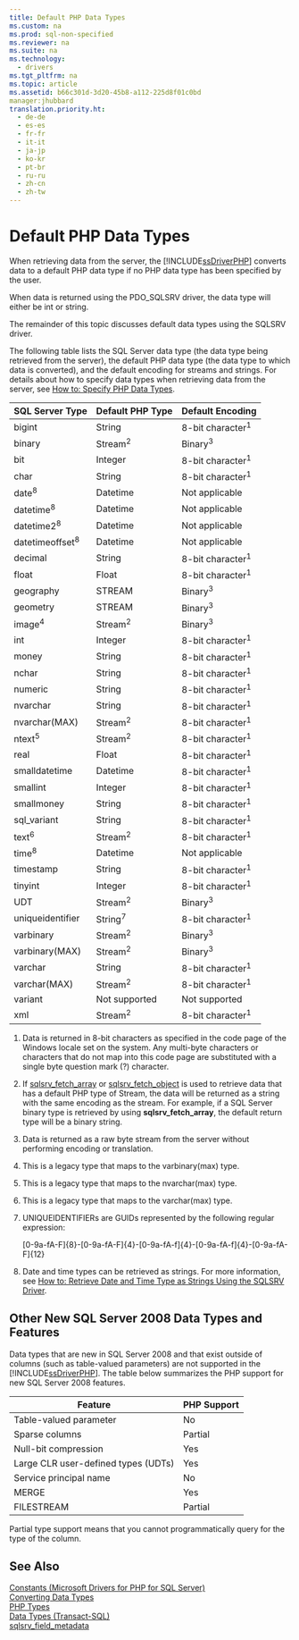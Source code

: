 ```yaml
---
title: Default PHP Data Types
ms.custom: na
ms.prod: sql-non-specified
ms.reviewer: na
ms.suite: na
ms.technology: 
  - drivers
ms.tgt_pltfrm: na
ms.topic: article
ms.assetid: b66c301d-3d20-45b8-a112-225d8f01c0bd
manager:jhubbard
translation.priority.ht: 
  - de-de
  - es-es
  - fr-fr
  - it-it
  - ja-jp
  - ko-kr
  - pt-br
  - ru-ru
  - zh-cn
  - zh-tw
---
```

# Default PHP Data Types
When retrieving data from the server, the [!INCLUDE[ssDriverPHP](../content/includes/ssDriverPHP_md.md)] converts data to a default PHP data type if no PHP data type has been specified by the user.  
  
When data is returned using the PDO\_SQLSRV driver, the data type will either be int or string.  
  
The remainder of this topic discusses default data types using the SQLSRV driver.  
  
The following table lists the SQL Server data type \(the data type being retrieved from the server\), the default PHP data type \(the data type to which data is converted\), and the default encoding for streams and strings. For details about how to specify data types when retrieving data from the server, see [How to: Specify PHP Data Types](../Topic/How%20to:%20Specify%20PHP%20Data%20Types.md).  
  
|SQL Server Type|Default PHP Type|Default Encoding|  
|-------------------|--------------------|--------------------|  
|bigint|String|8\-bit character<sup>1</sup>|  
|binary|Stream<sup>2</sup>|Binary<sup>3</sup>|  
|bit|Integer|8\-bit character<sup>1</sup>|  
|char|String|8\-bit character<sup>1</sup>|  
|date<sup>8</sup>|Datetime|Not applicable|  
|datetime<sup>8</sup>|Datetime|Not applicable|  
|datetime2<sup>8</sup>|Datetime|Not applicable|  
|datetimeoffset<sup>8</sup>|Datetime|Not applicable|  
|decimal|String|8\-bit character<sup>1</sup>|  
|float|Float|8\-bit character<sup>1</sup>|  
|geography|STREAM|Binary<sup>3</sup>|  
|geometry|STREAM|Binary<sup>3</sup>|  
|image<sup>4</sup>|Stream<sup>2</sup>|Binary<sup>3</sup>|  
|int|Integer|8\-bit character<sup>1</sup>|  
|money|String|8\-bit character<sup>1</sup>|  
|nchar|String|8\-bit character<sup>1</sup>|  
|numeric|String|8\-bit character<sup>1</sup>|  
|nvarchar|String|8\-bit character<sup>1</sup>|  
|nvarchar\(MAX\)|Stream<sup>2</sup>|8\-bit character<sup>1</sup>|  
|ntext<sup>5</sup>|Stream<sup>2</sup>|8\-bit character<sup>1</sup>|  
|real|Float|8\-bit character<sup>1</sup>|  
|smalldatetime|Datetime|8\-bit character<sup>1</sup>|  
|smallint|Integer|8\-bit character<sup>1</sup>|  
|smallmoney|String|8\-bit character<sup>1</sup>|  
|sql\_variant|String|8\-bit character<sup>1</sup>|  
|text<sup>6</sup>|Stream<sup>2</sup>|8\-bit character<sup>1</sup>|  
|time<sup>8</sup>|Datetime|Not applicable|  
|timestamp|String|8\-bit character<sup>1</sup>|  
|tinyint|Integer|8\-bit character<sup>1</sup>|  
|UDT|Stream<sup>2</sup>|Binary<sup>3</sup>|  
|uniqueidentifier|String<sup>7</sup>|8\-bit character<sup>1</sup>|  
|varbinary|Stream<sup>2</sup>|Binary<sup>3</sup>|  
|varbinary\(MAX\)|Stream<sup>2</sup>|Binary<sup>3</sup>|  
|varchar|String|8\-bit character<sup>1</sup>|  
|varchar\(MAX\)|Stream<sup>2</sup>|8\-bit character<sup>1</sup>|  
|variant|Not supported|Not supported|  
|xml|Stream<sup>2</sup>|8\-bit character<sup>1</sup>|  
  
1.  Data is returned in 8\-bit characters as specified in the code page of the Windows locale set on the system. Any multi\-byte characters or characters that do not map into this code page are substituted with a single byte question mark \(?\) character.  
  
2.  If [sqlsrv_fetch_array](../content/sqlsrv_fetch_array.md) or [sqlsrv_fetch_object](../content/sqlsrv_fetch_object.md) is used to retrieve data that has a default PHP type of Stream, the data will be returned as a string with the same encoding as the stream. For example, if a SQL Server binary type is retrieved by using **sqlsrv\_fetch\_array**, the default return type will be a binary string.  
  
3.  Data is returned as a raw byte stream from the server without performing encoding or translation.  
  
4.  This is a legacy type that maps to the varbinary\(max\) type.  
  
5.  This is a legacy type that maps to the nvarchar\(max\) type.  
  
6.  This is a legacy type that maps to the varchar\(max\) type.  
  
7.  UNIQUEIDENTIFIERs are GUIDs represented by the following regular expression:  
  
    \[0\-9a\-fA\-F\]{8}\-\[0\-9a\-fA\-F\]{4}\-\[0\-9a\-fA\-f\]{4}\-\[0\-9a\-fA\-f\]{4}\-\[0\-9a\-fA\-F\]{12}  
  
8.  Date and time types can be retrieved as strings. For more information, see [How to: Retrieve Date and Time Type as Strings Using the SQLSRV Driver](../Topic/How%20to:%20Retrieve%20Date%20and%20Time%20Type%20as%20Strings%20Using%20the%20SQLSRV%20Driver.md).  
  
## Other New SQL Server 2008 Data Types and Features  
Data types that are new in SQL Server 2008 and that exist outside of columns \(such as table\-valued parameters\) are not supported in the [!INCLUDE[ssDriverPHP](../content/includes/ssDriverPHP_md.md)]. The table below summarizes the PHP support for new SQL Server 2008 features.  
  
|Feature|PHP Support|  
|-----------|---------------|  
|Table\-valued parameter|No|  
|Sparse columns|Partial|  
|Null\-bit compression|Yes|  
|Large CLR user\-defined types \(UDTs\)|Yes|  
|Service principal name|No|  
|MERGE|Yes|  
|FILESTREAM|Partial|  
  
Partial type support means that you cannot programmatically query for the type of the column.  
  
## See Also  
[Constants &#40;Microsoft Drivers for PHP for SQL Server&#41;](../content/Constants--Microsoft-Drivers-for-PHP-for-SQL-Server-.md)  
[Converting Data Types](../content/Converting-Data-Types.md)  
[PHP Types](http://go.microsoft.com/fwlink/?LinkId=109071)  
[Data Types \(Transact\-SQL\)](http://go.microsoft.com/fwlink/?LinkId=109068)  
[sqlsrv_field_metadata](../content/sqlsrv_field_metadata.md)  
  
